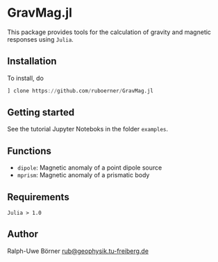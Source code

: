 # GravMag.jl
This package provides tools for the calculation of gravity and magnetic responses using `Julia`.

## Installation
To install, do
```julia
] clone https://github.com/ruboerner/GravMag.jl
```

## Getting started
See the tutorial Jupyter Noteboks in the folder `examples`.

## Functions
* `dipole`: Magnetic anomaly of a point dipole source
* `mprism`: Magnetic anomaly of a prismatic body

## Requirements
`Julia > 1.0`

## Author
Ralph-Uwe Börner rub@geophysik.tu-freiberg.de